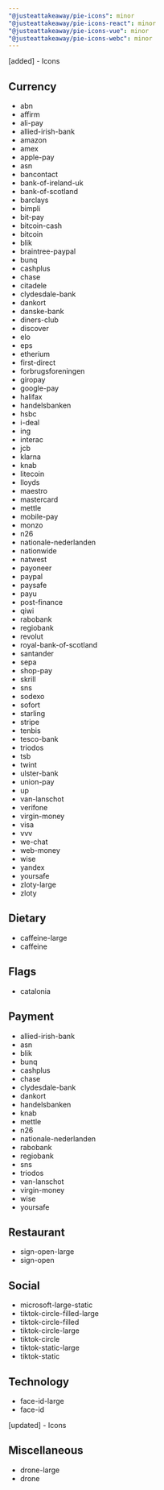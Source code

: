 ```yaml
---
"@justeattakeaway/pie-icons": minor
"@justeattakeaway/pie-icons-react": minor
"@justeattakeaway/pie-icons-vue": minor
"@justeattakeaway/pie-icons-webc": minor
---
```


[added] - Icons

## Currency

- abn
- affirm
- ali-pay
- allied-irish-bank
- amazon
- amex
- apple-pay
- asn
- bancontact
- bank-of-ireland-uk
- bank-of-scotland
- barclays
- bimpli
- bit-pay
- bitcoin-cash
- bitcoin
- blik
- braintree-paypal
- bunq
- cashplus
- chase
- citadele
- clydesdale-bank
- dankort
- danske-bank
- diners-club
- discover
- elo
- eps
- etherium
- first-direct
- forbrugsforeningen
- giropay
- google-pay
- halifax
- handelsbanken
- hsbc
- i-deal
- ing
- interac
- jcb
- klarna
- knab
- litecoin
- lloyds
- maestro
- mastercard
- mettle
- mobile-pay
- monzo
- n26
- nationale-nederlanden
- nationwide
- natwest
- payoneer
- paypal
- paysafe
- payu
- post-finance
- qiwi
- rabobank
- regiobank
- revolut
- royal-bank-of-scotland
- santander
- sepa
- shop-pay
- skrill
- sns
- sodexo
- sofort
- starling
- stripe
- tenbis
- tesco-bank
- triodos
- tsb
- twint
- ulster-bank
- union-pay
- up
- van-lanschot
- verifone
- virgin-money
- visa
- vvv
- we-chat
- web-money
- wise
- yandex
- yoursafe
- zloty-large
- zloty

## Dietary

- caffeine-large
- caffeine

## Flags

- catalonia

## Payment

- allied-irish-bank
- asn
- blik
- bunq
- cashplus
- chase
- clydesdale-bank
- dankort
- handelsbanken
- knab
- mettle
- n26
- nationale-nederlanden
- rabobank
- regiobank
- sns
- triodos
- van-lanschot
- virgin-money
- wise
- yoursafe

## Restaurant

- sign-open-large
- sign-open

## Social

- microsoft-large-static
- tiktok-circle-filled-large
- tiktok-circle-filled
- tiktok-circle-large
- tiktok-circle
- tiktok-static-large
- tiktok-static

## Technology

- face-id-large
- face-id

[updated] - Icons

## Miscellaneous

- drone-large
- drone

